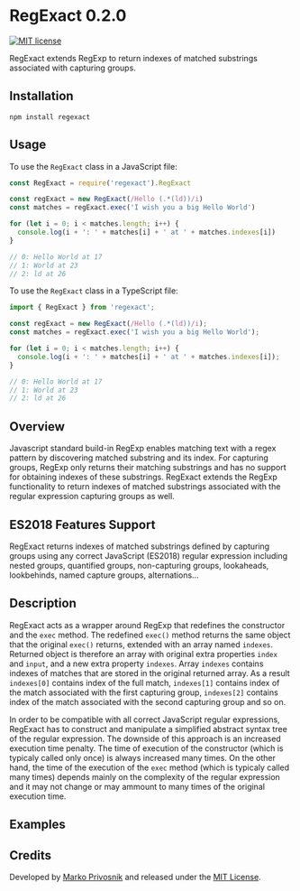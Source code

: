 # RegExact 0.2.0

[![MIT license](https://img.shields.io/github/license/marpri/regexact)](http://opensource.org/licenses/MIT)

RegExact extends RegExp to return indexes of matched substrings associated with capturing groups.

## Installation
```
npm install regexact
```

## Usage

To use the `RegExact` class in a JavaScript file:

```js
const RegExact = require('regexact').RegExact

const regExact = new RegExact(/Hello (.*(ld))/i)
const matches = regExact.exec('I wish you a big Hello World')

for (let i = 0; i < matches.length; i++) {
  console.log(i + ': ' + matches[i] + ' at ' + matches.indexes[i])
}

// 0: Hello World at 17
// 1: World at 23
// 2: ld at 26
```

To use the `RegExact` class in a TypeScript file:

```ts
import { RegExact } from 'regexact';

const regExact = new RegExact(/Hello (.*(ld))/i);
const matches = regExact.exec('I wish you a big Hello World');

for (let i = 0; i < matches.length; i++) {
  console.log(i + ': ' + matches[i] + ' at ' + matches.indexes[i]);
}

// 0: Hello World at 17
// 1: World at 23
// 2: ld at 26
```

## Overview
Javascript standard build-in RegExp enables matching text with a regex pattern by discovering matched substring and its index. For capturing groups, RegExp only returns their matching substrings and has no support for obtaining indexes of these substrings. RegExact extends the RegExp functionality to return indexes of matched substrings associated with the regular expression capturing groups as well.

## ES2018 Features Support

RegExact returns indexes of matched substrings defined by capturing groups using any correct JavaScript (ES2018) regular expression including nested groups, quantified groups, non-capturing groups, lookaheads, lookbehinds, named capture groups, alternations...

## Description

RegExact acts as a wrapper around RegExp that redefines the constructor and the `exec` method. The redefined `exec()` method returns the same object that the original `exec()` returns, extended with an array named `indexes`. Returned object is therefore an array with original extra properties `index` and `input`, and a new extra property `indexes`. Array `indexes` contains indexes of matches that are stored in the original returned array. As a result `indexes[0]` contains index of the full match, `indexes[1]` contains index of the match associated with the first capturing group, `indexes[2]` contains index of the match associated with the second capturing group and so on.
 
In order to be compatible with all correct JavaScript regular expressions, RegExact has to construct and manipulate a simplified abstract syntax tree of the regular expression. The downside of this approach is an increased execution time penalty. The time of execution of the constructor (which is typicaly called only once) is always increased many times. On the other hand, the time of the execution of the `exec` method (which is typicaly called many times) depends mainly on the complexity of the regular expression and it may not change or may ammount to many times of the original execution time.

## Examples

## Credits

Developed by [Marko Privosnik](http:/github.com/marpri) and released under the [MIT License](https://raw.githubusercontent.com/marpri/regexact/master/LICENSE).
